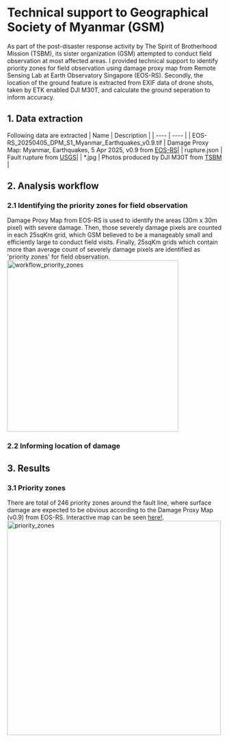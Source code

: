 # Technical support to Geographical Society of Myanmar (GSM)
As part of the post-disaster response activity by The Spirit of Brotherhood Mission (TSBM), its sister organization (GSM) attempted to conduct field observation at most affected areas. I provided technical support to identify priority zones for field observation using damage proxy map from Remote Sensing Lab at Earth Observatory Singapore (EOS-RS). Secondly, the location of the ground feature is extracted from EXIF data of drone shots, taken by ETK enabled DJI M30T, and calculate the ground seperation to inform accuracy. 

## 1. Data extraction
Following data are extracted
| Name | Description |
| ---- | ---- |
| EOS-RS_20250405_DPM_S1_Myanmar_Earthquakes_v0.9.tif | Damage Proxy Map: Myanmar, Earthquakes, 5 Apr 2025, v0.9 from [EOS-RS](https://eos-rs-products.earthobservatory.sg/EOS-RS_202503_Myanmar_Earthquakes)|
| rupture.json | Fault rupture from [USGS](https://earthquake.usgs.gov/earthquakes/eventpage/us7000pn9s/shakemap/metadata)|
| *.jpg | Photos produced by DJI M30T from [TSBM](https://www.facebook.com/people/TSBM-The-Spirit-of-Brotherhood-Mission/100067464211453) |

## 2. Analysis workflow
### 2.1 Identifying the priority zones for field observation
Damage Proxy Map from EOS-RS is used to identify the areas (30m x 30m pixel) with severe damage. Then, those severely damage pixels are counted in each 25sqKm grid, which GSM believed to be a manageably small and efficiently large to conduct field visits. Finally, 25sqKm grids which contain more than average count of severely damage pixels are identified as 'priority zones' for field observation. <br/>
<img src=https://github.com/user-attachments/assets/e48e34f9-c345-43b7-8d67-9d38daaf91dd title="workflow_priority_zones" width="400"> 

### 2.2 Informing location of damage


## 3. Results
### 3.1 Priority zones
There are total of 246 priority zones around the fault line, where surface damage are expected to be obvious according to the Damage Proxy Map (v0.9) from EOS-RS. Interactive map can be seen [here!](https://www.google.com/maps/d/u/0/edit?mid=1FUmVraAmTzFeiJu0LVaY_sLRaEWCJwo&ll=20.676505293372237%2C96.4612044193668&&z=9). <br/>
<img src=https://github.com/user-attachments/assets/c1b0b2f7-9bb1-4865-81bd-6d7979a8ba49 title="priority_zones" width="500"> 


